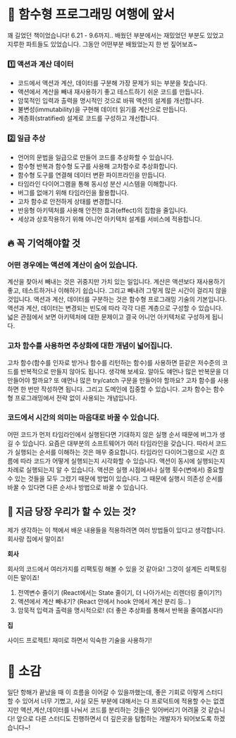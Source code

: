 # 🥳 함수형 프로그래밍 여행에 앞서

꽤 길었던 책이었습니다! 6.21 - 9.6까지.. 배웠던 부분에서는 재밌었던 부분도 있었고 지루한 파트들도 있었습니다.
그동안 어떤부분 배웠었는지 한 번 짚어보죠~

### 1️⃣ 액션과 계산 데이터

- 코드에서 액션과 계산, 데이터를 구분해 가장 문제가 되는 부분을 찾습니다.
- 액션에서 계산을 빼내 재사용하기 좋고 테스트하기 쉬운 코드를 만듭니다.
- 암묵적인 입력과 출력을 명시적인 것으로 바꿔 액션의 설계를 개선합니다.
- 불변성(immutability)을 구현해 데이터 읽기를 계산으로 만듭니다.
- 계층화(stratified) 설계로 코드를 구성하고 개선합니다.

### 2️⃣ 일급 추상

- 언어의 문법을 일급으로 만들어 코드를 추상화할 수 있습니다.
- 함수형 반복과 함수형 도구를 사용해 고차함수로 추상화합니다.
- 함수형 도구를 연결해 데이터 변환 파이프라인을 만듭니다.
- 타임라인 다이어그램을 통해 동시성 분산 시스템을 이해합니다.
- 버그를 없애기 위해 타임라인을 활용합니다.
- 고차 함수로 안전하게 상태를 변경합니다.
- 반응형 아키텍처를 사용해 안전한 효과(effect)의 집합을 줄입니다.
- 세상과 상호작용하기 위해 어니언 아키텍처 설계를 서비스에 적용합니다.

## 🔥 꼭 기억해야할 것

### 어떤 경우에는 액션에 계산이 숨어 있습니다.

계산을 찾아서 빼내는 것은 귀중지만 가치 있는 일입니다. 계산은 액션보다 재사용하기 좋고, 테스트하거나 이해하기 쉽습니다. 그리고 빼내려 그렇게 많은 시간이 걸리지 않을 것입니다. 액션과 계산, 데이터를 구분하는 것은 함수형 프로그래밍 기술의 기본입니다.
액션과 계산, 데이터는 변경되는 빈도에 따라 각각 다른 계층으로 구성할 수 있습니다. 넓은 관점에서 보면 아키텍처에 대한 문제이고 결국 어니언 아키텍처로 구성하게 됩니다.

### 고차 함수를 사용하면 추상화에 대한 개념이 넓어집니다.

고차 함수(함수를 인자로 받거나 함수를 리턴하는 함수)를 사용하면 뜯같은 저수준의 코드를 반복적으로 만들지 않아도 됩니다. 생각해 보세요. 알아도 얘먼나 많은 반복문을 더 만들어야 할까요? 또 얘먼나 많은 try/catch 구문을 만들어야 할까요? 고차 함수를 사용하면 한 번만 작성하면 됩니다. 그리고 도메인에 집중할 수 있습니다. 고차 함수는 함수형 프로그래밍에서 전략 없이 사용되는 개념입니다.

### 코드에서 시간의 의미는 마음대로 바꿀 수 있습니다.

어떤 코드가 먼저 타임라인에서 실행된다면 기대하지 않은 실행 순서 때문에 버그가 생길 수 있습니다. 요즘은 대부분의 소프트웨어가 여러 타임라인을 갖습니다. 따라서 코드가 실행되는 순서를 이해하는 것은 매우 중요합니다.
타임라인 다이어그램으로 시간 흐름에 따라 코드가 어떻게 실행되는지 시각화할 수 있습니다. 액션이 동시에 실행되는지 차례로 실행되는지 알 수 있습니다. 액션은 실행 시점에서나 실행 횟수(변에서) 중요할 수 있는 것들을 모두 그렸기 때문에 방법이 있습니다. 그 때문에 실행시 의존성 순서를 바꿀 수 있다면 다른 순서나 방법으로 바꿀 수 있습니다.

## 🍻 지금 당장 우리가 할 수 있는 것?

제가 생각하는 이 책에서 배운 내용들을 적용하려면 여러 방법들이 있다고 생각합니다. 회사랑 집에서 말이죠!

**회사**

회사의 코드에서 여러가지를 리팩토링 해볼 수 있을 것 같아요!
그것이 설계든 리팩토링이든 말이죠!

1. 전역변수 줄이기 (React에서는 State 줄이기, 더 나아가서는 리렌더링 줄이기?!)
2. 액션에서 계산 빼내기? (React 안에서 hook 안에서 계산 분리 등.. )
3. 암묵적 입력과 출력을 명시적으로! (더 좋은 추상화를 통해서 반복을 줄여봅시다!)

**집**

사이드 프로젝트! 재미로 하면서 익숙한 기술을 사용하기!

# 🎃 소감

일단 항해가 끝났을 때 이 흐름을 이어갈 수 있을까했는데,
좋은 기회로 이렇게 스터디 할 수 있어서 너무 기뻤고, 사실 모든 부분에 대해서는 다 프로덕트에 적용할 수는 없겠지만 액션,계산,데이터를 나눠서 코드를 분리하는 것들은 잊어버리기 어려울 것 같습니다!
앞으로 다른 스터디도 진행하면서 더 깊은곳을 탐험하는 개발자가 되어보도록 하겠습니다~!
